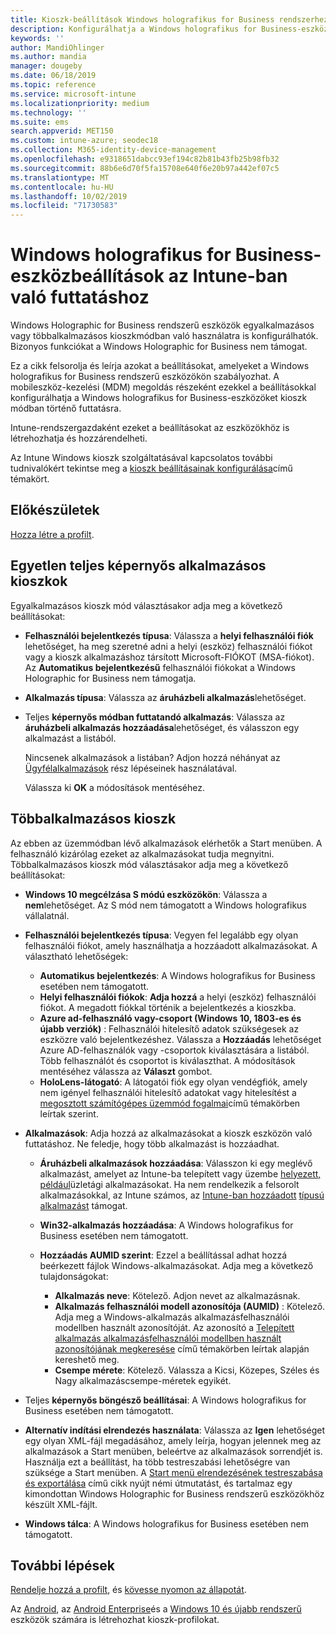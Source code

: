```yaml
---
title: Kioszk-beállítások Windows holografikus for Business rendszerhez a Microsoft Intune-Azure-ban | Microsoft Docs
description: Konfigurálhatja a Windows holografikus for Business-eszközöket Egyalkalmazásos és többalkalmazásos kioszkként, testreszabhatja a Start menüt, alkalmazásokat adhat hozzá, megjelenítheti a tálcán, és konfigurálhat egy webböngészőt Microsoft Intuneban.
keywords: ''
author: MandiOhlinger
ms.author: mandia
manager: dougeby
ms.date: 06/18/2019
ms.topic: reference
ms.service: microsoft-intune
ms.localizationpriority: medium
ms.technology: ''
ms.suite: ems
search.appverid: MET150
ms.custom: intune-azure; seodec18
ms.collection: M365-identity-device-management
ms.openlocfilehash: e9318651dabcc93ef194c82b81b43fb25b98fb32
ms.sourcegitcommit: 88b6e6d70f5fa15708e640f6e20b97a442ef07c5
ms.translationtype: MT
ms.contentlocale: hu-HU
ms.lasthandoff: 10/02/2019
ms.locfileid: "71730583"
---
```

# <a name="windows-holographic-for-business-device-settings-to-run-as-a-kiosk-in-intune"></a>Windows holografikus for Business-eszközbeállítások az Intune-ban való futtatáshoz

Windows Holographic for Business rendszerű eszközök egyalkalmazásos vagy többalkalmazásos kioszkmódban való használatra is konfigurálhatók. Bizonyos funkciókat a Windows Holographic for Business nem támogat.

Ez a cikk felsorolja és leírja azokat a beállításokat, amelyeket a Windows holografikus for Business rendszerű eszközökön szabályozhat. A mobileszköz-kezelési (MDM) megoldás részeként ezekkel a beállításokkal konfigurálhatja a Windows holografikus for Business-eszközöket kioszk módban történő futtatásra.

Intune-rendszergazdaként ezeket a beállításokat az eszközökhöz is létrehozhatja és hozzárendelheti.

Az Intune Windows kioszk szolgáltatásával kapcsolatos további tudnivalókért tekintse meg a [kioszk beállításainak konfigurálása](kiosk-settings.md)című témakört.

## <a name="before-you-begin"></a>Előkészületek

[Hozza létre a profilt](kiosk-settings.md#create-the-profile).

## <a name="single-full-screen-app-kiosks"></a>Egyetlen teljes képernyős alkalmazásos kioszkok

Egyalkalmazásos kioszk mód választásakor adja meg a következő beállításokat:

- **Felhasználói bejelentkezés típusa**: Válassza a **helyi felhasználói fiók** lehetőséget, ha meg szeretné adni a helyi (eszköz) felhasználói fiókot vagy a kioszk alkalmazáshoz társított Microsoft-FIÓKOT (MSA-fiókot). Az **Automatikus bejelentkezésű** felhasználói fiókokat a Windows Holographic for Business nem támogatja.

- **Alkalmazás típusa**: Válassza az **áruházbeli alkalmazás**lehetőséget.

- Teljes **képernyős módban futtatandó alkalmazás**: Válassza az **áruházbeli alkalmazás hozzáadása**lehetőséget, és válasszon egy alkalmazást a listából.

    Nincsenek alkalmazások a listában? Adjon hozzá néhányat az [Ügyfélalkalmazások](../apps/apps-add.md) rész lépéseinek használatával.

    Válassza ki **OK** a módosítások mentéséhez.

## <a name="multi-app-kiosks"></a>Többalkalmazásos kioszk

Az ebben az üzemmódban lévő alkalmazások elérhetők a Start menüben. A felhasználó kizárólag ezeket az alkalmazásokat tudja megnyitni. Többalkalmazásos kioszk mód választásakor adja meg a következő beállításokat:

- **Windows 10 megcélzása S módú eszközökön**: Válassza a **nem**lehetőséget. Az S mód nem támogatott a Windows holografikus vállalatnál.

- **Felhasználói bejelentkezés típusa**: Vegyen fel legalább egy olyan felhasználói fiókot, amely használhatja a hozzáadott alkalmazásokat. A választható lehetőségek: 

  - **Automatikus bejelentkezés**: A Windows holografikus for Business esetében nem támogatott.
  - **Helyi felhasználói fiókok**: **Adja hozzá** a helyi (eszköz) felhasználói fiókot. A megadott fiókkal történik a bejelentkezés a kioszkba.
  - **Azure ad-felhasználó vagy-csoport (Windows 10, 1803-es és újabb verziók)** : Felhasználói hitelesítő adatok szükségesek az eszközre való bejelentkezéshez. Válassza a **Hozzáadás** lehetőséget Azure AD-felhasználók vagy -csoportok kiválasztására a listából. Több felhasználót és csoportot is kiválaszthat. A módosítások mentéséhez válassza az **Választ** gombot.
  - **HoloLens-látogató**: A látogatói fiók egy olyan vendégfiók, amely nem igényel felhasználói hitelesítő adatokat vagy hitelesítést a [megosztott számítógépes üzemmód fogalmai](https://docs.microsoft.com/windows/configuration/set-up-shared-or-guest-pc#shared-pc-mode-concepts)című témakörben leírtak szerint.

- **Alkalmazások**: Adja hozzá az alkalmazásokat a kioszk eszközön való futtatáshoz. Ne feledje, hogy több alkalmazást is hozzáadhat.

  - **Áruházbeli alkalmazások hozzáadása**: Válasszon ki egy meglévő alkalmazást, amelyet az Intune-ba telepített vagy üzembe [helyezett, például](../apps/apps-add.md)üzletági alkalmazásokat. Ha nem rendelkezik a felsorolt alkalmazásokkal, az Intune számos, az [Intune-ban hozzáadott](../apps/store-apps-windows.md) [típusú alkalmazást](../apps/apps-add.md) támogat.
  - **Win32-alkalmazás hozzáadása**: A Windows holografikus for Business esetében nem támogatott.
  - **Hozzáadás AUMID szerint**: Ezzel a beállítással adhat hozzá beérkezett fájlok Windows-alkalmazásokat. Adja meg a következő tulajdonságokat: 

    - **Alkalmazás neve**: Kötelező. Adjon nevet az alkalmazásnak.
    - **Alkalmazás felhasználói modell azonosítója (AUMID)** : Kötelező. Adja meg a Windows-alkalmazás alkalmazásfelhasználói modellben használt azonosítóját. Az azonosító a [Telepített alkalmazás alkalmazásfelhasználói modellben használt azonosítójának megkeresése](https://docs.microsoft.com/windows-hardware/customize/enterprise/find-the-application-user-model-id-of-an-installed-app) című témakörben leírtak alapján kereshető meg.
    - **Csempe mérete**: Kötelező. Válassza a Kicsi, Közepes, Széles és Nagy alkalmazáscsempe-méretek egyikét.

- Teljes **képernyős böngésző beállításai**: A Windows holografikus for Business esetében nem támogatott.

- **Alternatív indítási elrendezés használata**: Válassza az **Igen** lehetőséget egy olyan XML-fájl megadásához, amely leírja, hogyan jelennek meg az alkalmazások a Start menüben, beleértve az alkalmazások sorrendjét is. Használja ezt a beállítást, ha több testreszabási lehetőségre van szüksége a Start menüben. A [Start menü elrendezésének testreszabása és exportálása](https://docs.microsoft.com/hololens/hololens-kiosk#start-layout-for-hololens) című cikk nyújt némi útmutatást, és tartalmaz egy kimondottan Windows Holographic for Business rendszerű eszközökhöz készült XML-fájlt.

- **Windows tálca**: A Windows holografikus for Business esetében nem támogatott.

## <a name="next-steps"></a>További lépések

[Rendelje hozzá a profilt](device-profile-assign.md), és [kövesse nyomon az állapotát](device-profile-monitor.md).

Az [Android](device-restrictions-android.md#kiosk), az [Android Enterprise](device-restrictions-android-for-work.md#dedicated-device-settings)és a [Windows 10 és újabb rendszerű](kiosk-settings-windows.md) eszközök számára is létrehozhat kioszk-profilokat.
